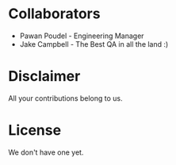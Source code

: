 # Collaborators

* Pawan Poudel - Engineering Manager
* Jake Campbell - The Best QA in all the land :)

# Disclaimer

All your contributions belong to us.

# License

We don't have one yet.